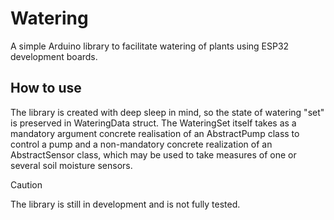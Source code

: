 # Watering
A simple Arduino library to facilitate watering of plants using ESP32 development boards.

## How to use
The library is created with deep sleep in mind, so the state of watering "set" is preserved in WateringData struct. The WateringSet itself takes as a mandatory argument concrete realisation of an AbstractPump class to control a pump and a non-mandatory concrete realization of an AbstractSensor class, which may be used to take measures of one or several soil moisture sensors.

> [!CAUTION]
> The library is still in development and is not fully tested.
